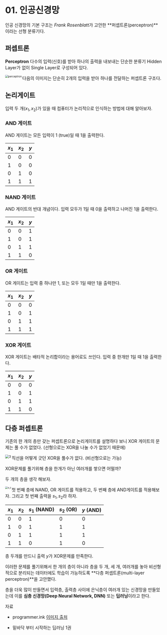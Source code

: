 # 01. 인공신경망

인공 신경망의 기본 구조는 *Frank Rosenblatt*가 고안한 **퍼셉트론(perceptron)**이라는 선형 분류기다.



## 퍼셉트론

**Perceptron**
다수의 입력(신호)를 받아 하나의 출력을 내보내는 단순한 분류기
Hidden Layer가 없이 Single Layer로 구성되어 있다.

<img src="C:\Users\jay\Desktop\code\ML\딥러닝기본이론\perceptron.jpg" alt="perceptron" style="zoom:60%;" align="Left"/> 















다음의 이미지는 단순히 2개의 입력을 받아 하나를 전달하는 퍼셉트론 구조다.





## 논리게이트

입력 두 개($x_1, x_2$)가 있을 때 컴퓨터가 논리적으로 인식하는 방법에 대해 알아보자.



### AND 게이트

AND 게이트는 모든 입력이 1 (true)일 때 1을 출력한다.

| $x_1$ | $x_2$ | $y$  |
| ----- | ----- | ---- |
| 0     | 0     | 0    |
| 1     | 0     | 0    |
| 0     | 1     | 0    |
| 1     | 1     | 1    |

 

### NAND 게이트

AND 게이트의 반대 개념이다. 입력 모두가 1일 때 0을 출력하고 나머진 1을 출력한다.

| $x_1$ | $x_2$ | $y$  |
| ----- | ----- | ---- |
| 0     | 0     | 1    |
| 1     | 0     | 1    |
| 0     | 1     | 1    |
| 1     | 1     | 0    |



### OR 게이트

OR 게이트는 입력 중 하나만 1, 또는 모두 1일 때만 1을 출력한다.

| $x_1$ | $x_2$ | $y$  |
| ----- | ----- | ---- |
| 0     | 0     | 0    |
| 1     | 0     | 1    |
| 0     | 1     | 1    |
| 1     | 1     | 1    |



### XOR 게이트

XOR 게이트는 배타적 논리합이라는 용어로도 쓰인다.
입력 중 한개만 1일 때 1을 출력한다.

| $x_1$ | $x_2$ | $y$  |
| ----- | ----- | ---- |
| 0     | 0     | 0    |
| 1     | 0     | 1    |
| 0     | 1     | 1    |
| 1     | 1     | 0    |



## 다층 퍼셉트론

기존의 한 개의 층만 갖는 퍼셉트론으로 논리게이트를 설명하다 보니 XOR 게이트의 문제는 풀 수가 없었다. (선형으로는 XOR을 나눌 수가 없었기 때문에)

<img src="C:\Users\jay\Desktop\code\ML\딥러닝기본이론\3.PNG" alt="3" style="zoom:75%;" align="Left"/>

직선을 어떻게 긋던 XOR을 풀수가 없다. (비선형으로는 가능)



XOR문제를 풀기위해 층을 한개가 아닌 여러개를 쌓으면 어떨까?

두 개의 층을 생각 해보자.

<img src="C:\Users\jay\Desktop\code\ML\딥러닝기본이론\4_0.png" alt="4_0" style="zoom:48%;" align="Left"/>

첫 번째 층에 NAND, OR 게이트를 적용하고, 두 번째 층에 AND게이트를 적용해보자.
그리고 첫 번째 출력을 $s_1, s_2$라 하자. 

| $x_1$ | $x_2$ | $s_1$ (NAND) | $s_2$ (OR) | $y$ (AND) |
| ----- | ----- | ------------ | ---------- | --------- |
| 0     | 0     | 1            | 0          | 0         |
| 1     | 0     | 1            | 1          | 1         |
| 0     | 1     | 1            | 1          | 1         |
| 1     | 1     | 0            | 1          | 0         |

층 두개를 만드니 출력 $y$가 XOR문제를 만족한다.







이러한 문제를 풀기위해서 한 개의 층이 아니라 층을 두 개, 세 개, 여러개를 놓아 비선형적으로 분리되는 데이터에도 학습이 가능하도록 **다층 퍼셉트론(multi-layer perceptron)**을 고안했다.

층을 더욱 많이 만들면서 입력층, 출력층 사이에 은닉층이 여러개 있는 신경망을 만들었는데 이를 **심층 신경망(Deep Neural Network, DNN)** 또는 **딥러닝**이라고 한다.











자료

- programmer.ink <a href="https://programmer.ink/think/machine-learning-perceptron-implements-and-or-nand-gate-and-xor-gate.html">이미지 출처</a>

- 밑바닥 부터 시작하는 딥러닝 1권